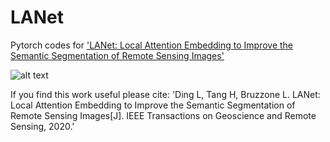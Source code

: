 # LANet
Pytorch codes for ['LANet: Local Attention Embedding to Improve the Semantic Segmentation of Remote Sensing Images'](https://ieeexplore.ieee.org/document/9102424)

![alt text](https://github.com/ggsDing/ASLNet/blob/main/Overview.png)

If you find this work useful please cite:
'Ding L, Tang H, Bruzzone L. LANet: Local Attention Embedding to Improve the Semantic Segmentation of Remote Sensing Images[J]. IEEE Transactions on Geoscience and Remote Sensing, 2020.'
